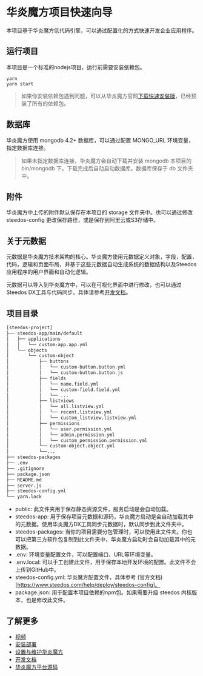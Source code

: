 # 华炎魔方项目快速向导

本项目基于华炎魔方低代码引擎，可以通过配置化的方式快速开发企业应用程序。

## 运行项目

本项目是一个标准的nodejs项目，运行前需要安装依赖包。

```
yarn
yarn start
```

> 如果你安装依赖包遇到问题，可以从华炎魔方官网[下载快速安装版](https://www.steedos.com/help/deploy/)，已经预装了所有的依赖包。

## 数据库

华炎魔方使用 mongodb 4.2+ 数据库，可以通过配置 MONGO_URL 环境变量，指定数据库连接。

> 如果未指定数据库连接，华炎魔方会自动下载并安装 mongodb 本项目的 bin/mongodb 下。下载完成后自动启动数据库。数据库保存于 db 文件夹中。

## 附件

华炎魔方中上传的附件默认保存在本项目的 storage 文件夹中。也可以通过修改 steedos-config 更改保存路径，或是保存到阿里云或S3存储中。

## 关于元数据

元数据是华炎魔方技术架构的核心。华炎魔方使用元数据定义对象，字段，配置，代码，逻辑和页面布局，并基于这些元数据自动生成系统的数据结构以及Steedos应用程序的用户界面和自动化逻辑。

元数据可以导入到华炎魔方中，可以在可视化界面中进行修改，也可以通过Steedos DX工具与代码同步。具体请参考[开发文档](https://www.steedos.com/developer)。

## 项目目录

```sh
[steedos-project]
├── steedos-app/main/default
│   ├── applications
│   │   └── custom-app.app.yml
│   └── objects
│       └── custom-object
│           ├── buttons
│           │   └── custom-button.button.yml
│           │   └── custom-button.button.js
│           ├── fields
│           │   └── name.field.yml
│           │   └── custom-field.field.yml
│           │   └── ...
│           ├── listviews
│           │   └── all.listview.yml
│           │   └── recent.listview.yml
│           │   └── custom_listview.listview.yml
│           ├── permissions
│           │   └── user.permission.yml
│           │   └── admin.permission.yml
│           │   └── custom_permission.permission.yml
│           └── custom-object.object.yml
│           └──...
├── steedos-packages
├── .env
├── .gitignore
├── package.json
├── README.md
├── server.js
├── steedos-config.yml
└── yarn.lock
```

- public: 此文件夹用于保存静态资源文件，服务启动是会自动加载。
- steedos-app: 用于保存项目元数据和源码，华炎魔方启动是会自动加载其中的元数据。使用华炎魔方DX工具同步元数据时，默认同步到此文件夹中。
- steedos-packages: 当你的项目需要分包管理时，可以使用此文件夹。你也可以把第三方软件包复制到此文件夹中，华炎魔方启动时会自动加载其中的元数据。
- .env: 环境变量配置文件，可以配置端口、URL等环境变量。
- .env.local: 可以手工创建此文件，用于保存本地开发环境的配置。此文件不会上传到GitHub中。
- steedos-config.yml: 华炎魔方配置文件，具体参考 (官方文档)[https://www.steedos.com/help/deploy/steedos-config]。
- package.json: 用于配置本项目依赖的npm包。如果需要升级 steedos 内核版本，也是修改此文件。

## 了解更多

- [视频](https://www.steedos.com/videos/)
- [安装部署](https://www.steedos.com/help/deploy/)
- [设置与维护华炎魔方](https://www.steedos.com/help/admin)
- [开发文档](https://www.steedos.com/developer)
- [华炎魔方平台源码](https://github.com/steedos/steedos-platform/)